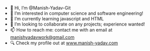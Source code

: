 - 👋 Hi, I’m @Manish-Yadav-Git
- 👀 I’m interested in computer science and software engineering!
- 🌱 I’m currently learning javascript and HTML
- 💞️ I’m looking to collaborate on any projects; experience wanted!
- 📫 How to reach me: contact me with an email at manishyadavwork@gmail.com
- 🔍 Check my profile out at www.manish-yadav.com

<!---
Manish-Yadav-Git/Manish-Yadav-Git is a ✨ special ✨ repository because its `README.md` (this file) appears on your GitHub profile.
You can click the Preview link to take a look at your changes.
--->
